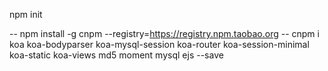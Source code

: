 npm init

-- npm install -g cnpm --registry=https://registry.npm.taobao.org
-- cnpm i koa koa-bodyparser koa-mysql-session koa-router koa-session-minimal koa-static koa-views md5 moment mysql ejs --save
